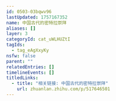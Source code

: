 ```yaml
---
id: 0503-03bqwv96
lastUpdated: 1757167352
name: 中国古代的密特拉崇拜
aliases: []
layer: 3
categoryId: cat_uWLHUZtI
tagIds:
  - tag_eAgXxyKy
nsfw: false
parent: ""
relatedEntries: []
timelineEvents: []
titledLinks:
  - title: "相关链接: 中国古代的密特拉崇拜"
    url: zhuanlan.zhihu.com/p/517646501
---
```


